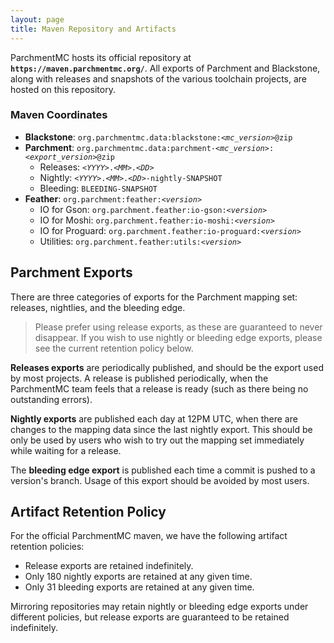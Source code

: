 ```yaml
---
layout: page
title: Maven Repository and Artifacts
---
```


ParchmentMC hosts its official repository at **`https://maven.parchmentmc.org/`**. All exports of Parchment and 
Blackstone, along with releases and snapshots of the various toolchain projects, are hosted on this repository.

### Maven Coordinates

- **Blackstone**: `org.parchmentmc.data:blackstone:`_`<mc_version>`_`@zip`
- **Parchment**: `org.parchmentmc.data:parchment-`_`<mc_version>`_`:`_`<export_version>`_`@zip`
    - Releases: _`<YYYY>`_`.`_`<MM>`_`.`_`<DD>`_
    - Nightly: _`<YYYY>`_`.`_`<MM>`_`.`_`<DD>`_`-nightly-SNAPSHOT`
    - Bleeding: `BLEEDING-SNAPSHOT`
- **Feather**: `org.parchment:feather:`_`<version>`_
    - IO for Gson: `org.parchment.feather:io-gson:`_`<version>`_
    - IO for Moshi: `org.parchment.feather:io-moshi:`_`<version>`_
    - IO for Proguard: `org.parchment.feather:io-proguard:`_`<version>`_
    - Utilities: `org.parchment.feather:utils:`_`<version>`_

## Parchment Exports

There are three categories of exports for the Parchment mapping set: releases, nightlies, and the bleeding edge.

> Please prefer using release exports, as these are guaranteed to never disappear. If you wish to use nightly or 
  bleeding edge exports, please see the current retention policy below.

**Releases exports** are periodically published, and should be the export used by most projects. A release is published 
periodically, when the ParchmentMC team feels that a release is ready (such as there being no outstanding errors). 

**Nightly exports** are published each day at 12PM UTC, when there are changes to the mapping data since the last 
nightly export. This should be only be used by users who wish to try out the mapping set immediately while waiting for 
a release.

The **bleeding edge export** is published each time a commit is pushed to a version's branch. Usage of this export 
should be avoided by most users.

## Artifact Retention Policy

For the official ParchmentMC maven, we have the following artifact retention policies:

- Release exports are retained indefinitely. 
- Only 180 nightly exports are retained at any given time. 
- Only 31 bleeding exports are retained at any given time. 

Mirroring repositories may retain nightly or bleeding edge exports under different policies, but release exports are 
guaranteed to be retained indefinitely.
